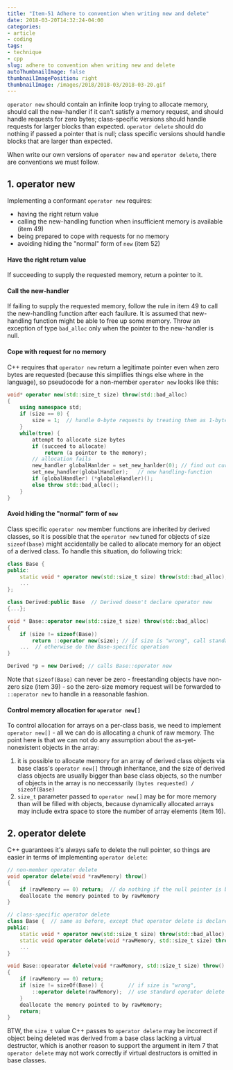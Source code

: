 ```yaml
---
title: "Item-51 Adhere to convention when writing new and delete"
date: 2018-03-20T14:32:24-04:00
categories:
- article
- coding
tags:
- technique
- cpp
slug: adhere to convention when writing new and delete
autoThumbnailImage: false
thumbnailImagePosition: right
thumbnailImage: /images/2018/2018-03/2018-03-20.gif
---
```


`operator new` should contain an infinite loop trying to allocate memory, should call the new-handler if it can't satisfy a memory request, and should handle requests for zero bytes; class-specific versions should handle requests for larger blocks than expected. `operator delete` should do nothing if passed a pointer that is null; class specific versions should handle blocks that are larger than expected.
<!--more-->

When write our own versions of `operator new` and `operator delete`, there are conventions we must follow.

## 1. operator new

Implementing a conformant `operator new` requires:

* having the right return value
* calling the new-handling function when insufficient memory is available (item 49)
* being prepared to cope with requests for no memory
* avoiding hiding the "normal" form of `new` (item 52)

#### Have the right return value

If succeeding to supply the requested memory, return a pointer to it.

#### Call the new-handler

If failing to supply the requested memory, follow the rule in item 49 to call the new-handling function after each fauilure. It is assumed that new-handling function might be able to free up some memory. Throw an exception of type `bad_alloc` only when the pointer to the new-handler is null.

#### Cope with request for no memory

C++ requires that `operator new` return a legitimate pointer even when zero bytes are requested (because this simplifies things else where in the language), so pseudocode for a non-member `operator new` looks like this:

```cpp
void* operator new(std::size_t size) throw(std::bad_alloc)
{
    using namespace std;
    if (size == 0) {
        size = 1;  // handle 0-byte requests by treating them as 1-byte requests
    }
    while(true) {
        attempt to allocate size bytes
        if (succeed to allocate)
            return (a pointer to the memory);
        // allocation fails
        new_handler globalHanlder = set_new_hanlder(0); // find out current 
        set_new_handler(globalHandler);   // new handling-function
        if (globalHandler) (*globaleHandler)();
        else throw std::bad_alloc();
    }
}
```

#### Avoid hiding the "normal" form of `new`

Class specific `operator new` member functions are inherited by derived classes, so it is possible that the `operator new` tuned for objects of size `sizeof(base)` might accidentally be called to allocate memory for an object of a derived class. To handle this situation, do following trick:

```cpp
class Base {
public:
    static void * operator new(std::size_t size) throw(std::bad_alloc);
    ... 
};

class Derived:public Base  // Derived doesn't declare operator new
{...};

void * Base::operator new(std::size_t size) throw(std::bad_alloc)
{
    if (size != sizeof(Base))
        return ::operator new(size); // if size is "wrong", call standard operator new
    ...  // otherwise do the Base-specific operation
}

Derived *p = new Derived; // calls Base::operator new
```

Note that `sizeof(Base)` can never be zero - freestanding objects have non-zero size (item 39) - so the zero-size memory request will be forwarded to `::operator new` to handle in a reasonable fashion.

#### Control memory allocation for `operator new[]`

To control allocation for arrays on a per-class basis, we need to implement `operator new[]` - all we can do is allocating a chunk of raw memory. The point here is that we can not do any assumption about the as-yet-nonexistent objects in the array: 

1. it is possible to allocate memory for an array of derived class objects via base class's `operator new[]` through inheritance, and the size of derived class objects are usually bigger than base class objects, so the number of objects in the array is no neccessarily `(bytes requested) / sizeof(Base)`
2. `size_t` parameter passed to `operator new[]` may be for more memory than will be filled with objects, because dynamically allocated arrays may include extra space to store the number of array elements (item 16).

## 2. operator delete

C++ guarantees it's always safe to delete the null pointer, so things are easier in terms of implementing `operator delete`:

```cpp
// non-member operator delete
void operator delete(void *rawMemory) throw()
{
    if (rawMemory == 0) return;  // do nothing if the null pointer is being deleted
    deallocate the memory pointed to by rawMemory
}
```
```cpp
// class-specific operator delete
class Base {  // same as before, except that operator delete is declared
public:
    static void * operator new(std::size_t size) throw(std::bad_alloc);
    static void operator delete(void *rawMemory, std::size_t size) throw();
    ...
}

void Base::opearator delete(void *rawMemory, std::size_t size) throw()
{
    if (rawMemory == 0) return;
    if (size != sizeOf(Base)) {        // if size is "wrong", 
        ::operator delete(rawMemory);  // use standard operator delete to handle the request
    }
    deallocate the memory pointed to by rawMemory;
    return;
}
```

BTW, the `size_t` value C++ passes to `operator delete` may be incorrect if object being deleted was derived from a base class lacking a virtual destructor, which is another reason to support the argument in item 7 that `operator delete` may not work correctly if virtual destructors is omitted in base classes.